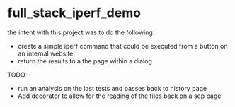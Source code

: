 # full_stack_iperf_demo

the intent with this project was to do the following:

- create a simple iperf command that could be executed from a button on an internal website
- return the results to a the page within a dialog

TODO
- run an analysis on the last tests and passes back to history page
- Add decorator to allow for the reading of the files back on a sep page
